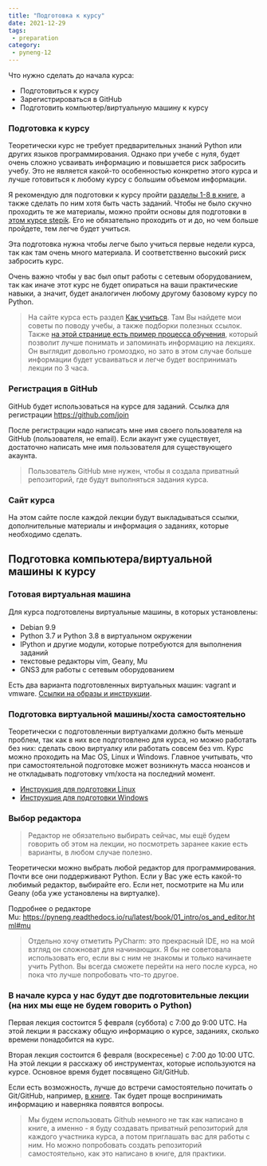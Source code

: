 ```yaml
---
title: "Подготовка к курсу"
date: 2021-12-29
tags:
 - preparation
category:
 - pyneng-12
---
```


Что нужно сделать до начала курса:

* Подготовиться к курсу
* Зарегистрироваться в GitHub
* Подготовить компьютер/виртуальную машину к курсу

### Подготовка к курсу

Теоретически курс не требует предварительных знаний Python или других языков программирования.
Однако при учебе с нуля, будет очень сложно усваивать информацию и повышается риск забросить учебу.
Это не является какой-то особенностью конкретно этого курса и лучше готовиться к любому курсу с большим объемом информации.

Я рекомендую для подготовки к курсу пройти [разделы 1-8 в книге](https://pyneng.readthedocs.io/ru/latest/book/Part_I.html), а также сделать по ним хотя быть часть заданий.
Чтобы не было скучно проходить те же материалы, можно пройти основы для подготовки в [этом курсе stepik](https://stepik.org/course/67/promo).
Его не обязательно проходить от и до, но чем больше пройдете, тем легче будет учиться.

Эта подготовка нужна чтобы легче было учиться первые недели курса, так как там очень много материала.
И соответственно высокий риск забросить курс.

Очень важно чтобы у вас был опыт работы с сетевым оборудованием, так как иначе этот курс не будет опираться на ваши практические навыки,
а значит, будет аналогичен любому другому базовому курсу по Python. 

> На сайте курса есть раздел [Как учиться](https://pyneng.github.io/docs/learning/).
> Там Вы найдете мои советы по поводу учебы, а также подборки полезных ссылок.
> Также [на этой странице есть пример процесса обучения](https://pyneng.github.io/docs/learning_sequence/), который позволит лучше понимать и запоминать информацию на лекциях.
> Он выглядит довольно громоздко, но зато в этом случае больше информации будет усваиваться и легче будет воспринимать лекции по 3 часа.


### Регистрация в GitHub

GitHub будет использоваться на курсе для заданий. Ссылка для регистрации https://github.com/join

После регистрации надо написать мне имя своего пользователя на GitHub (пользователя, не email). Если акаунт уже существует, достаточно написать мне имя пользователя для существующего акаунта.

> Пользователь GitHub мне нужен, чтобы я создала приватный репозиторий, где будут выполняться задания курса.


### Сайт курса

На этом сайте после каждой лекции будут выкладываться ссылки, дополнительные материалы и информация о заданиях, которые необходимо сделать.


## Подготовка компьютера/виртуальной машины к курсу

### Готовая виртуальная машина

Для курса подготовлены виртуальные машины, в которых установлены:

* Debian 9.9
* Python 3.7 и Python 3.8 в виртуальном окружении
* IPython и другие модули, которые потребуются для выполнения заданий
* текстовые редакторы vim, Geany, Mu
* GNS3 для работы с сетевым оборудованием

Есть два варианта подготовленных виртуальных машин: vagrant и vmware. [Ссылки на образы и инструкции](https://pyneng.github.io/docs/course-vm/).

### Подготовка виртуальной машины/хоста самостоятельно

Теоретически с подготовленныи виртуалками должно быть меньше проблем, так как в них все подготовлено для курса,
но можно работать без них: сделать свою виртуалку или работать совсем без vm.
Курс можно проходить на Mac OS, Linux и Windows. Главное учитывать, что при самостоятельной подготовке может возникнуть масса нюансов 
и не откладывать подготовку vm/хоста на последний момент.

* [Инструкция для подготовки Linux](/docs/pynenglinux/)
* [Инструкция для подготовки Windows](/docs/pynengwindows/)


### Выбор редактора

> Редактор не обязательно выбирать сейчас, мы ещё будем говорить об этом на лекции, но посмотреть заранее какие есть варианты, в любом случае полезно.

Теоретически можно выбрать любой редактор для программирования. Почти все они
поддерживают Python. Если у Вас уже есть какой-то любимый редактор, выбирайте его.
Если нет, посмотрите на Mu или Geany (оба уже установлены на виртуалке).

Подробнее о редакторе Mu: https://pyneng.readthedocs.io/ru/latest/book/01_intro/os_and_editor.html#mu

> Отдельно хочу отметить PyCharm: это прекрасный IDE, но на мой взгляд он
> сложноват для начинающих. Я бы не советовала использовать его, если вы с
> ним не знакомы и только начинаете учить Python. Вы всегда сможете перейти
> на него после курса, но пока что лучше попробовать что-то другое.


### В начале курса у нас будут две подготовительные лекции (на них мы еще не будем говорить о Python)

Первая лекция состоится 5 февраля (суббота) с 7:00 до 9:00 UTC.
На этой лекции я расскажу общую информацию о курсе, заданиях, сколько времени понадобится на курс.

Вторая лекция состоится 6 февраля (воскресенье) с 7:00 до 10:00 UTC.
На этой лекции я расскажу об инструментах, которые используются на курсе. Основное время будет посвящено  Git/GitHub.

Если есть возможность, лучше до встречи самостоятельно почитать о Git/GitHub, например, [в книге](https://pyneng.readthedocs.io/ru/latest/book/02_git_github/index.html). Так будет проще воспринимать информацию и наверняка появятся вопросы.

> Мы будем использовать Github немного не так как написано в книге, а именно - я буду создавать приватный репозиторий для каждого участника курса, а потом приглашать вас для работы с ним. Но можно попробовать создать репозиторий самостоятельно, как это написано в книге, для практики.

